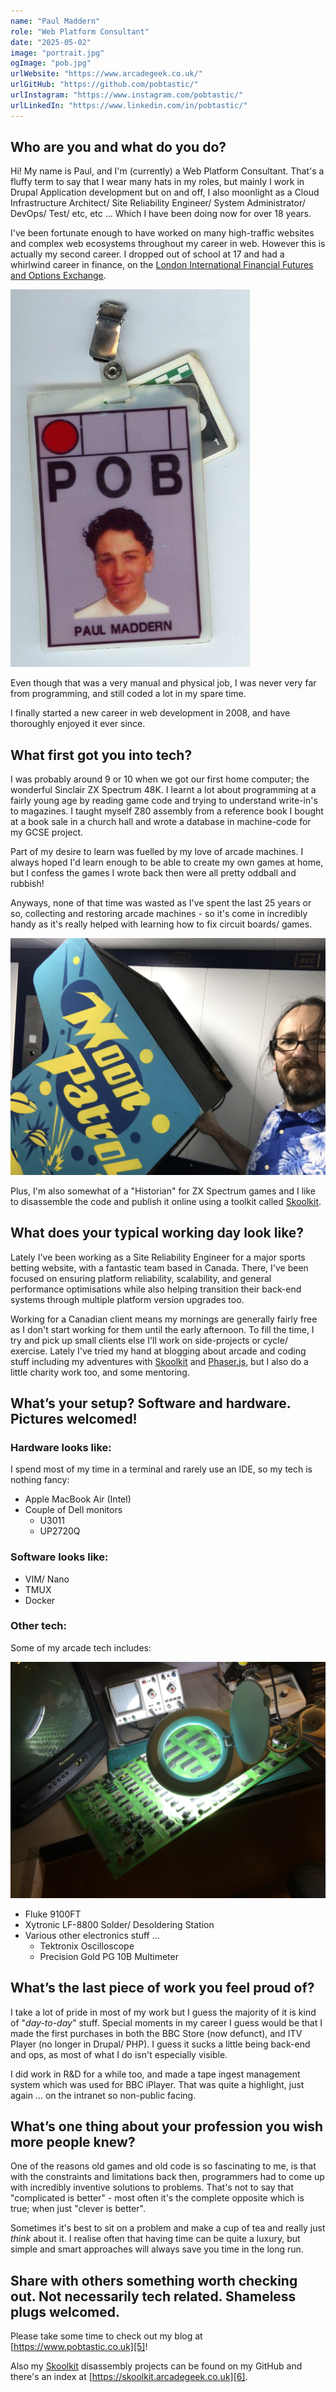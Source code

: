```yaml
---
name: "Paul Maddern"
role: "Web Platform Consultant"
date: "2025-05-02"
image: "portrait.jpg"
ogImage: "pob.jpg"
urlWebsite: "https://www.arcadegeek.co.uk/"
urlGitHub: "https://github.com/pobtastic/"
urlInstagram: "https://www.instagram.com/pobtastic/"
urlLinkedIn: "https://www.linkedin.com/in/pobtastic/"
---
```


## **Who are you and what do you do?**

Hi! My name is Paul, and I'm (currently) a Web Platform Consultant. That's a
fluffy term to say that I wear many hats in my roles, but mainly I work in
Drupal Application development but on and off, I also moonlight as a Cloud
Infrastructure Architect/ Site Reliability Engineer/ System Administrator/
DevOps/ Test/ etc, etc
... Which I have been doing now for over 18 years.

I've been fortunate enough to have worked on many high-traffic websites and
complex web ecosystems throughout my career in web. However this is actually my
second career.
I dropped out of school at 17 and had a whirlwind career in finance, on the
[London International Financial Futures and Options Exchange][1].

![My LIFFE Trading Floor Badge (from 1993)](pob.jpg)

Even though that was a very manual and physical job, I was never very far from
programming, and still coded a lot in my spare time.

I finally started a new career in web development in 2008, and have thoroughly
enjoyed it ever since.

## **What first got you into tech?**

I was probably around 9 or 10 when we got our first home computer; the
wonderful Sinclair ZX Spectrum 48K. I learnt a lot about programming at a
fairly young age by reading game code and trying to understand write-in's to
magazines. I taught myself Z80 assembly from a reference book I bought at a
book sale in a church hall and wrote a database in machine-code for my GCSE
project.

Part of my desire to learn was fuelled by my love of arcade machines. I always
hoped I'd learn enough to be able to create my own games at home, but I confess
the games I wrote back then were all pretty oddball and rubbish!

Anyways, none of that time was wasted as I've spent the last 25 years or so,
collecting and restoring arcade machines - so it's come in incredibly handy as
it's really helped with learning how to fix circuit boards/ games.

![Paul Maddern](moon-patrol.jpg)

Plus, I'm also somewhat of a "Historian" for ZX Spectrum games and I like to
disassemble the code and publish it online using a toolkit called
[Skoolkit][3].

## What does your typical working day look like?

Lately I've been working as a Site Reliability Engineer for a major sports
betting website, with a fantastic team based in Canada.
There, I've been focused on ensuring platform reliability, scalability, and
general performance optimisations while also helping transition their back-end
systems through multiple platform version upgrades too.

Working for a Canadian client means my mornings are generally fairly free as I
don't start working for them until the early afternoon. To fill the time, I try
and pick up small clients else I'll work on side-projects or cycle/ exercise.
Lately I've tried my hand at blogging about arcade and coding stuff including
my adventures with [Skoolkit][3] and [Phaser.js][4], but I also do a little
charity work too, and some mentoring.

## What’s your setup? Software and hardware. Pictures welcomed!

### Hardware looks like:

I spend most of my time in a terminal and rarely use an IDE, so my tech is nothing fancy:

- Apple MacBook Air (Intel)
- Couple of Dell monitors
  - U3011
  - UP2720Q

### Software looks like:

- VIM/ Nano
- TMUX
- Docker

### Other tech:

Some of my arcade tech includes:

![My (old) tech set-up](desk.jpg)

- Fluke 9100FT
- Xytronic LF-8800 Solder/ Desoldering Station
- Various other electronics stuff ...
  - Tektronix Oscilloscope
  - Precision Gold PG 10B Multimeter

## What’s the last piece of work you feel proud of?

I take a lot of pride in most of my work but I guess the majority of it is
kind of "_day-to-day_" stuff. Special moments in my career I guess would be
that I made the first purchases in both the BBC Store (now defunct), and ITV
Player (no longer in Drupal/ PHP). I guess it sucks a little being back-end and
ops, as most of what I do isn't especially visible.

I did work in R&D for a while too, and made a tape ingest management system
which was used for BBC iPlayer. That was quite a highlight, just again ... on
the intranet so non-public facing.

## What’s one thing about your profession you wish more people knew?

One of the reasons old games and old code is so fascinating to me, is that with
the constraints and limitations back then, programmers had to come up with
incredibly inventive solutions to problems.
That's not to say that "complicated is better" - most often it's the complete
opposite which is true; when just "clever is better".

Sometimes it's best to sit on a problem and make a cup of tea and really just
_think_ about it. I realise often that having time can be quite a luxury, but
simple and smart approaches will always save you time in the long run.

## Share with others something worth checking out. Not necessarily tech related. Shameless plugs welcomed.

Please take some time to check out my blog at [https://www.pobtastic.co.uk][5]!

Also my [Skoolkit][3] disassembly projects can be found on my GitHub and
there's an index at [https://skoolkit.arcadegeek.co.uk][6].

[1]: https://en.wikipedia.org/wiki/London_International_Financial_Futures_and_Options_Exchange "Wikipedia page for the London International Financial Futures and Options Exchange"
[2]: https://en.wikipedia.org/wiki/Zilog_Z80 "Wikipedia link to information about the Zilog Z80 CPU (used in the ZX Spectrum home computer)"
[3]: https://skoolkit.ca/ "The official site for Skoolkit, which is a collection of utilities that can be used to disassemble ZX Spectrum games"
[4]: https://phaser.io/ "Phaser is a 2D game framework used for making HTML5 games for desktop and mobile"
[5]: https://www.pobtastic.co.uk/ "My arcade and disassembly blog"
[6]: https://skoolkit.arcadegeek.co.uk/ "A collection of disassembly projects"
